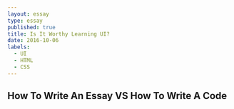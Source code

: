 ```yaml
---
layout: essay
type: essay
published: true
title: Is It Worthy Learning UI? 
date: 2016-10-06
labels:
  - UI
  - HTML
  - CSS
---
```


## How To Write An Essay VS How To Write A Code
